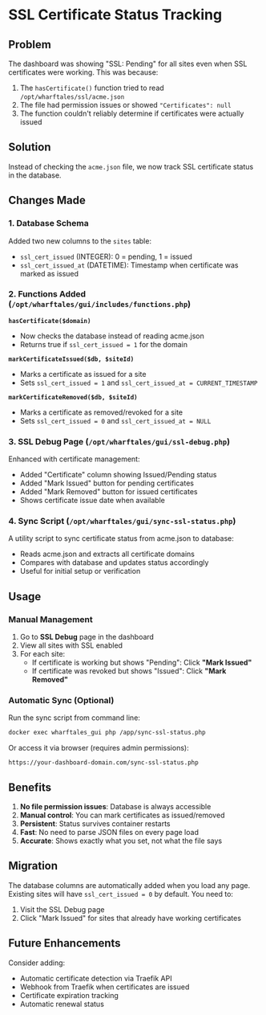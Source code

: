# SSL Certificate Status Tracking

## Problem
The dashboard was showing "SSL: Pending" for all sites even when SSL certificates were working. This was because:
1. The `hasCertificate()` function tried to read `/opt/wharftales/ssl/acme.json`
2. The file had permission issues or showed `"Certificates": null`
3. The function couldn't reliably determine if certificates were actually issued

## Solution
Instead of checking the `acme.json` file, we now track SSL certificate status in the database.

## Changes Made

### 1. Database Schema
Added two new columns to the `sites` table:
- `ssl_cert_issued` (INTEGER): 0 = pending, 1 = issued
- `ssl_cert_issued_at` (DATETIME): Timestamp when certificate was marked as issued

### 2. Functions Added (`/opt/wharftales/gui/includes/functions.php`)

**`hasCertificate($domain)`**
- Now checks the database instead of reading acme.json
- Returns true if `ssl_cert_issued = 1` for the domain

**`markCertificateIssued($db, $siteId)`**
- Marks a certificate as issued for a site
- Sets `ssl_cert_issued = 1` and `ssl_cert_issued_at = CURRENT_TIMESTAMP`

**`markCertificateRemoved($db, $siteId)`**
- Marks a certificate as removed/revoked for a site
- Sets `ssl_cert_issued = 0` and `ssl_cert_issued_at = NULL`

### 3. SSL Debug Page (`/opt/wharftales/gui/ssl-debug.php`)
Enhanced with certificate management:
- Added "Certificate" column showing Issued/Pending status
- Added "Mark Issued" button for pending certificates
- Added "Mark Removed" button for issued certificates
- Shows certificate issue date when available

### 4. Sync Script (`/opt/wharftales/gui/sync-ssl-status.php`)
A utility script to sync certificate status from acme.json to database:
- Reads acme.json and extracts all certificate domains
- Compares with database and updates status accordingly
- Useful for initial setup or verification

## Usage

### Manual Management
1. Go to **SSL Debug** page in the dashboard
2. View all sites with SSL enabled
3. For each site:
   - If certificate is working but shows "Pending": Click **"Mark Issued"**
   - If certificate was revoked but shows "Issued": Click **"Mark Removed"**

### Automatic Sync (Optional)
Run the sync script from command line:
```bash
docker exec wharftales_gui php /app/sync-ssl-status.php
```

Or access it via browser (requires admin permissions):
```
https://your-dashboard-domain.com/sync-ssl-status.php
```

## Benefits
1. **No file permission issues**: Database is always accessible
2. **Manual control**: You can mark certificates as issued/removed
3. **Persistent**: Status survives container restarts
4. **Fast**: No need to parse JSON files on every page load
5. **Accurate**: Shows exactly what you set, not what the file says

## Migration
The database columns are automatically added when you load any page. Existing sites will have `ssl_cert_issued = 0` by default. You need to:
1. Visit the SSL Debug page
2. Click "Mark Issued" for sites that already have working certificates

## Future Enhancements
Consider adding:
- Automatic certificate detection via Traefik API
- Webhook from Traefik when certificates are issued
- Certificate expiration tracking
- Automatic renewal status
